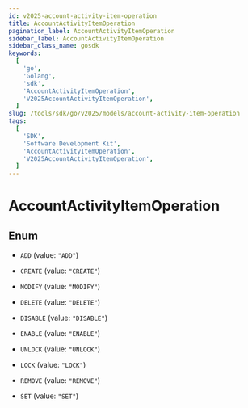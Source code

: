 ```yaml
---
id: v2025-account-activity-item-operation
title: AccountActivityItemOperation
pagination_label: AccountActivityItemOperation
sidebar_label: AccountActivityItemOperation
sidebar_class_name: gosdk
keywords:
  [
    'go',
    'Golang',
    'sdk',
    'AccountActivityItemOperation',
    'V2025AccountActivityItemOperation',
  ]
slug: /tools/sdk/go/v2025/models/account-activity-item-operation
tags:
  [
    'SDK',
    'Software Development Kit',
    'AccountActivityItemOperation',
    'V2025AccountActivityItemOperation',
  ]
---
```


# AccountActivityItemOperation

## Enum

- `ADD` (value: `"ADD"`)

- `CREATE` (value: `"CREATE"`)

- `MODIFY` (value: `"MODIFY"`)

- `DELETE` (value: `"DELETE"`)

- `DISABLE` (value: `"DISABLE"`)

- `ENABLE` (value: `"ENABLE"`)

- `UNLOCK` (value: `"UNLOCK"`)

- `LOCK` (value: `"LOCK"`)

- `REMOVE` (value: `"REMOVE"`)

- `SET` (value: `"SET"`)
